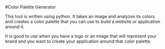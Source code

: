 #Color Palette Generator

This tool is written using python. It takes an image and analyzes its colors and creates
a color palette that you can use to build a website or application around it.

It is good to use when you have a logo or an image that will represent your brand
and you want to create your application around that color palette.